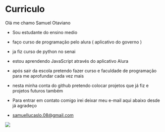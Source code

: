 # Curriculo

Olá me chamo Samuel Otaviano 

- Sou estudante do ensino medio
- faço curso de programação pelo alura ( aplicativo do governo )
- ja fiz curso de python no senai
- estou aprendendo JavaScript através do aplicativo Alura
- após sair da escola pretendo fazer curso e faculdade de programação para me aprofundar cada vez mais
- nesta minha conta do github pretendo colocar projetos que já fiz e projetos futuros também

- Para entrar em contato comigo irei deixar meu e-mail aqui abaixo desde já agradeço

- samuellucaslo.08@gmail.com


![](https://media.tenor.com/mCiM7CmGGI4AAAAM/naruto.gif)
